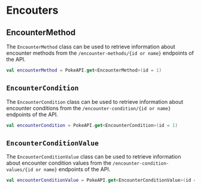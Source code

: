 # Encouters

## EncounterMethod

The `EncounterMethod` class can be used to retrieve information about encounter methods from the
`/encounter-methods/{id or name}` endpoints of the API.

```kotlin
val encounterMethod = PokeAPI.get<EncounterMethod>(id = 1)
```

## `EncounterCondition`

The `EncounterCondition` class can be used to retrieve information about encounter conditions from the
`/encounter-condition/{id or name}` endpoints of the API.

```kotlin
val encounterCondition = PokeAPI.get<EncounterCondition>(id = 1)
```

## `EncounterConditionValue`

The `EncounterConditionValue` class can be used to retrieve information about encounter condition values from the
`/encounter-condition-values/{id or name}` endpoints of the API.

```kotlin
val encounterConditionValue = PokeAPI.get<EncounterConditionValue>(id = 1)
```
